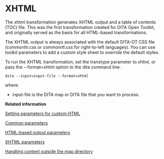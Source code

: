# XHTML

The xhtml transformation generates XHTML output and a table of contents \(TOC\) file. This was the first transformation created for DITA Open Toolkit, and originally served as the basis for all HTML-based transformations.

The XHTML output is always associated with the default DITA-OT CSS file \(commonltr.css or commonrtl.css for right-to-left languages\). You can use toolkit parameters to add a custom style sheet to override the default styles.

To run the XHTML transformation, set the transtype parameter to xhtml, or pass the --format=xhtml option to the dita command line.

```
dita --input=input-file --format=xhtml
```

where:

-   input-file is the DITA map or DITA file that you want to process.

**Related information**  


[Setting parameters for custom HTML](../topics/html-customization-parameters.md)

[Common parameters](../parameters/parameters-base.md)

[HTML-based output parameters](../parameters/parameters-base-html.md)

[XHTML parameters](../parameters/parameters-xhtml.md)

[Handling content outside the map directory](../parameters/generate-copy-outer.md)

